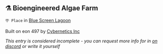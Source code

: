 ## ⚗️ Bioengineered Algae Farm

`🪧 Place` in [Blue Screen Lagoon](../refs/blue_screen_lagoon.md)

Built on eon 497 by [Cybernetics Inc](../refs/cybernetics_inc.md)

_This entry is considered incomplete - you can request more info for in [on discord](<https://discord.com/channels/562910943848169472/1173922660489633802>) or write it yourself_

<!---
keywords:  ci, blue screen lagoon
aliases: 
-->